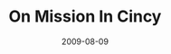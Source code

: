 ---
layout: message
category: message
series: "We Love Cincinnati"
title: "On Mission In Cincy"
date: 2009-08-09
message_id: 576
---
